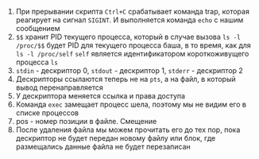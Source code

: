 1) При прерывании скрипта `Ctrl+C` срабатывает команда trap, которая реагирует на сигнал `SIGINT`. И выполняется команда `echo` с нашим сообщением
2) `$$` хранит PID текущего процесса, который в случае вызова `ls -l /proc/$$` будет PID для текущего процесса баша, в то время, как для `ls -l /proc/self` `self` является идентификатором короткоживущего процесса `ls`
3) `stdin` - дескриптор 0, `stdout` - дескриптор 1, `stderr` - дескриптор 2
4) Дескрипторы ссылаются теперь не на `pts`, а на файл, в который вывод перенаправляется
5) У дескриптора меняется ссылка и права доступа
6) Команда `exec` замещает процесс шела, поэтому мы не видим его в списке процессов
7) pos - номер позиции в файле. Смещение
8) После удаления файла мы можем прочитать его до тех пор, пока дескриптор не будет передан новому файлу или блок, где размещались данные файла не будет перезаписан
